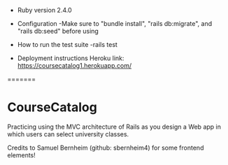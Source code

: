 * Ruby version 2.4.0

* Configuration
-Make sure to "bundle install", "rails db:migrate", and "rails db:seed" before using

* How to run the test suite
-rails test

* Deployment instructions
Heroku link: https://coursecatalog1.herokuapp.com/

=======
# CourseCatalog
Practicing using the MVC architecture of Rails as you design a Web app in which users can select university classes.

Credits to Samuel Bernheim (github: sbernheim4) for some frontend elements!
